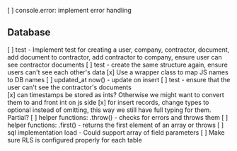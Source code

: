 [ ] console.error: implement error handling

## Database

[ ] test - Implement test for creating a user, company, contractor, document, add document to contractor, add contractor to company, ensure user can see contractor documents
[ ] test - create the same structure again, ensure users can't see each other's data
[x] Use a wrapper class to map JS names to DB names
[ ] updated_at now() - update on insert
[ ] test - ensure that the user can't see the contractor's documents  
[x] can timestamps be stored as ints? Otherwise we might want to convert them to and front int on js side
[x] for insert records, change types to optional instead of omitting, this way we still have full typing for them. Partial?
[ ] helper functions: .throw() - checks for errors and throws them
[ ] helper functions: .first() - returns the first element of an array or throws
[ ] sql implementation load - Could support array of field parameters
[ ] Make sure RLS is configured properly for each table

